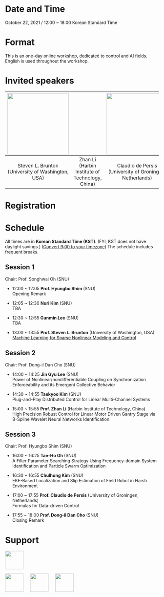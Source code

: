 # Date and Time

October 22, 2021 / 12:00 ~ 18:00 Korean Standard Time

# Format

This is an one-day online workshop, dedicated to control and AI fields. 
English is used throughout the workshop.

# Invited speakers


| <img src="{{site.baseurl}}/image/Steve4smallCroppedJPG.jpg" height="200"> | | <img src="{{site.baseurl}}/image/claudio_low.jpg" height="200"> | 
| :-: | :-: | :-: |
| Steven L. Brunton <br /> (University of Washington, USA) | Zhan Li <br /> (Harbin Institute of Technology, China) | Claudio de Persis <br /> (University of Groningen, Netherlands) |



# Registration


# Schedule

All times are in **Korean Standard Time (KST)**. (FYI, KST does not have daylight savings.) ([Convert 9:00 to
your timezone](https://arewemeetingyet.com/Stockholm/2021-05-10/09:00))
The schedule includes frequent breaks.

## Session 1
Chair: Prof. Songhwai Oh (SNU)

- 12:00 ~ 12:05 **Prof. Hyungbo Shim** (SNU)  
 Opening Remark  
 
- 12:05 ~ 12:30 **Nuri Kim** (SNU)  
 TBA
 
- 12:30 ~ 12:55 **Gunmin Lee** (SNU)  
 TBA
 
- 13:00 ~ 13:55 **Prof. Steven L. Brunton** (University of Washington, USA)  
 [Machine Learning for Sparse Nonlinear Modeling and Control](@/audience.md)

## Session 2
Chair: Prof. Dong-il Dan Cho (SNU)

- 14:00 ~ 14:25 **Jin Gyu Lee** (SNU)  
 Power of Nonlinear/nondifferentiable Coupling on Synchronization Enforceability and its Emergent Collective Behavior
 
- 14:30 ~ 14:55 **Taekyoo Kim** (SNU)  
 Plug-and-Play Distributed Control for Linear Muliti-Channel Systems
 
- 15:00 ~ 15:55 **Prof. Zhan Li** (Harbin Institute of Technology, China)  
 High Precision Robust Control for Linear Motor Driven Gantry Stage via B-Spline Wavelet Neural Networks Identification
 
## Session 3
Chair: Prof. Hyungbo Shim (SNU)

- 16:00 ~ 16:25 **Tae-Ho Oh** (SNU)  
 A Filter Parameter Searching Strategy Using Frequency-domain System Identification and Particle Swarm Optimization
 
- 16:30 ~ 16:55 **Chulhong Kim** (SNU)  
 EKF-Based Localization and Slip Estimation of Field Robot in Harsh Environment
 
- 17:00 ~ 17:55 **Prof. Claudio de Persis** (University of Groningen, Netherlands)  
 Formulas for Data-driven Control
 
- 17:55 ~ 18:00 **Prof. Dong-il Dan Cho** (SNU)  
 Closing Remark


# Support

<img src="{{site.baseurl}}/image/logo-bk21it.png" height="60">

<img src="{{site.baseurl}}/image/NML.jfif" height="60"> &emsp; <img src="{{site.baseurl}}/image/RLLAB.jpg" height="60"> &emsp; <img src="{{site.baseurl}}/image/CDSL.jpg" height="60">


